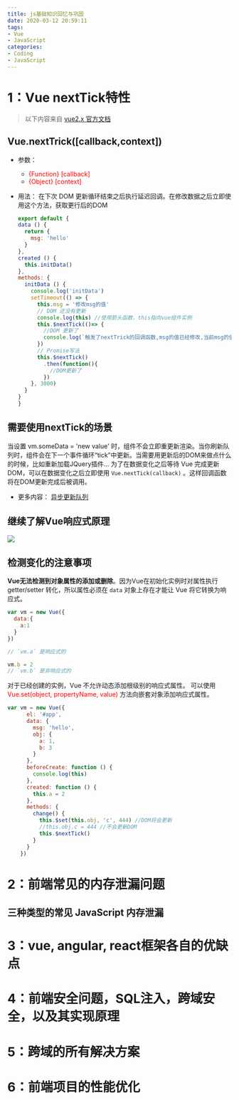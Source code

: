 ```yaml
---
title: js基础知识回忆与巩固
date: 2020-03-12 20:59:11
tags:
- Vue
- JavaScript
categories:
- Coding
- JavaScript
---
```


# 1：Vue nextTick特性
> 以下内容来自 [vue2.x 官方文档](https://cn.vuejs.org/v2/api/#Vue-nextTick)
## Vue.nextTrick([callback,context])
- 参数：
  - <font color=red>{Function} [callback]</font>
  - <font color=red>{Object} [context]</font>
- 用法：
  在下次 DOM 更新循环结束之后执行延迟回调。在修改数据之后立即使用这个方法，获取更行后的DOM

    ```js
    export default {
    data () {
      return {
        msg: 'hello'
      }
    },
    created () {
      this.initData()
    },
    methods: {
      initData () {
        console.log('initData')
        setTimeout(() => {
          this.msg = '修改msg的值'
          // DOM 还没有更新
          console.log(this) //使用箭头函数，this指向vue组件实例
          this.$nextTick(()=> {
            //DOM 更新了
            console.log(`触发了nextTrick的回调函数,msg的值已经修改,当前msg的值： ${this.msg}`)
          })
          // Promise写法
          this.$nextTick()
            .then(function(){
              //DOM更新了
            })
        }, 3000)
      }
    }
  }

  ```
## 需要使用nextTick的场景
当设置 vm.someData = 'new value' 时，组件不会立即重更新渲染。当你刷新队列时，组件会在下一个事件循环“tick”中更新。当需要用更新后的DOM来做点什么的时候，比如重新加载JQuery插件...   为了在数据变化之后等待 Vue 完成更新DOM，可以在数据变化之后立即使用 `Vue.nextTick(callback)` 。这样回调函数将在DOM更新完成后被调用。

  - 更多内容： [异步更新队列](https://cn.vuejs.org/v2/guide/reactivity.html#%E5%BC%82%E6%AD%A5%E6%9B%B4%E6%96%B0%E9%98%9F%E5%88%97)
## 继续了解Vue响应式原理
![](https://raw.githubusercontent.com/CoryLiu/Img-repo/master/img/data.jpg)
## 检测变化的注意事项
**Vue无法检测到对象属性的添加或删除**。因为Vue在初始化实例时对属性执行 getter/setter 转化，所以属性必须在 `data` 对象上存在才能让 Vue 将它转换为响应式。
```js
var vm = new Vue({
  data:{
    a:1
  }
})

// `vm.a` 是响应式的

vm.b = 2
// `vm.b` 是非响应式的
```
对于已经创建的实例，Vue 不允许动态添加根级别的响应式属性。
可以使用 <font color=red>Vue.set(object, propertyName, value)</font> 方法向嵌套对象添加响应式属性。

``` js
var vm = new Vue({
      el: '#app',
      data: {
        msg: 'hello',
        obj: {
          a: 1,
          b: 3
        }
      },
      beforeCreate: function () {
        console.log(this)
      },
      created: function () {
        this.a = 2
      },
      methods: {
        change() {
          this.$set(this.obj, 'c', 444) //DOM将会更新
          //this.obj.c = 444 //不会更新DOM
          this.$nextTick()
        }
      }
    })
```

# 2：前端常见的内存泄漏问题
## 三种类型的常见 JavaScript 内存泄漏


# 3：vue, angular, react框架各自的优缺点

# 4：前端安全问题，SQL注入，跨域安全，以及其实现原理

# 5：跨域的所有解决方案

# 6：前端项目的性能优化
